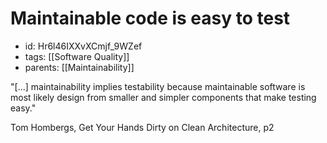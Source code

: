 # Maintainable code is easy to test
* id: Hr6l46IXXvXCmjf_9WZef
* tags: [[Software Quality]]
* parents: [[Maintainability]]

"[...] maintainability implies testability because maintainable software is most likely design from smaller and simpler components that make testing easy."

Tom Hombergs, Get Your Hands Dirty on Clean Architecture, p2